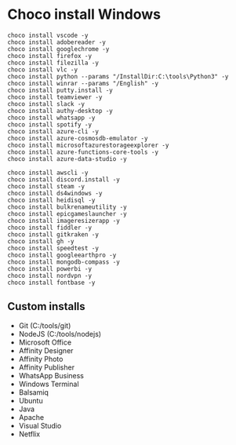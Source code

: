 ﻿# Choco install Windows

    choco install vscode -y
    choco install adobereader -y
    choco install googlechrome -y
    choco install firefox -y
    choco install filezilla -y
    choco install vlc -y
    choco install python --params "/InstallDir:C:\tools\Python3" -y
    choco install winrar --params "/English" -y
    choco install putty.install -y
    choco install teamviewer -y
    choco install slack -y
    choco install authy-desktop -y
    choco install whatsapp -y
    choco install spotify -y
    choco install azure-cli -y
    choco install azure-cosmosdb-emulator -y
    choco install microsoftazurestorageexplorer -y
    choco install azure-functions-core-tools -y
    choco install azure-data-studio -y
    
    choco install awscli -y
    choco install discord.install -y
    choco install steam -y
    choco install ds4windows -y
    choco install heidisql -y
    choco install bulkrenameutility -y
    choco install epicgameslauncher -y
    choco install imageresizerapp -y
    choco install fiddler -y
    choco install gitkraken -y
    choco install gh -y
    choco install speedtest -y
    choco install googleearthpro -y
    choco install mongodb-compass -y
    choco install powerbi -y
    choco install nordvpn -y
    choco install fontbase -y



## Custom installs

- Git (C:/tools/git)
- NodeJS (C:/tools/nodejs)
- Microsoft Office 
- Affinity Designer
- Affinity Photo
- Affinity Publisher
- WhatsApp Business
- Windows Terminal
- Balsamiq
- Ubuntu
- Java
- Apache
- Visual Studio
- Netflix
